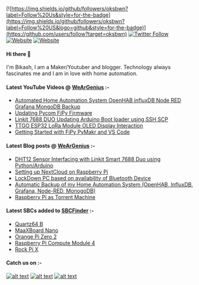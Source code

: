[![https://img.shields.io/github/followers/oksbwn?label=Follow%20Us&style=for-the-badge](https://img.shields.io/github/followers/oksbwn?label=Follow%20US&logo=github&style=for-the-badge)](https://github.com/users/follow?target=oksbwn)
[![Twitter Follow](https://img.shields.io/twitter/follow/wglabz?logo=twitter&style=for-the-badge)](https://twitter.com/intent/follow?original_referer=https://github.com/oksbwn/oksbwn/edit/master/README.md&ref_src=twsrc%5Etfw&region=follow_link&screen_name=wglabz&tw_p=followbutton)
[![Website](https://img.shields.io/website?down_message=Offline&label=Blog&logo=wordpress&style=for-the-badge&up_message=Online&url=https%3A%2F%2Fweargenius.in)](https://weargenius.in)
[![Website](https://img.shields.io/website?down_message=Offline&label=SBCFinder&logo=cloud&style=for-the-badge&up_message=Online&url=https%3A%2F%2Fsbcfinder.com)](https://sbcfinder.com)

#### Hi there 👋

I'm Bikash,  I am a Maker/Youtuber and blogger. Technology always fascinates me and I am in love with home automation. 



#### Latest YouTube Videos @ [WeArGenius](http://youtube.com/weargenius) :-

<!-- YOUTUBE:START -->
- [Automated Home Automation System OpenHAB influxDB Node RED Grafana MongoDB Backup](https://www.youtube.com/watch?v=T8YWnm8ow9s)
- [Updating Pycom FiPy Firmware](https://www.youtube.com/watch?v=n4vqhp7_wW0)
- [Linkit 7688 DUO Updating Arduino Boot loader using SSH SCP](https://www.youtube.com/watch?v=DVj4f2X9c64)
- [TTGO ESP32 LoRa Module OLED Display Interaction](https://www.youtube.com/watch?v=Y6GhAzgK7f8)
- [Getting Started with FiPy PyMakr and VS Code](https://www.youtube.com/watch?v=kecIftZdzzY)
<!-- YOUTUBE:END -->

#### Latest Blog posts @ [WeArGenius](http://weargenius.in/) :-

<!-- BLOG-POST-LIST:START -->
- [DHT12 Sensor Interfacing with Linkit Smart 7688 Duo using Python/Arduino](https://www.weargenius.in/dht12-sensor-interfacing-with-linkit-smart-7688-duo-using-python-arduino/)
- [Setting up NextCloud on Raspberry Pi](https://www.weargenius.in/setting-up-nextcloud-on-raspberry-pi/)
- [LockDown PC based on availability of Bluetooth Device](https://www.weargenius.in/lock-pc-using-mobile-bluetooth/)
- [Automatic Backup of my Home Automation System (OpenHAB, InfluxDB, Grafana, Node-RED, MonogoDB)](https://www.weargenius.in/automatic-backup-of-my-home-automation-system/)
- [Raspberry Pi as Torrent Machine](https://www.weargenius.in/raspberry-pi-as-torrent-machine/)
<!-- BLOG-POST-LIST:END -->

#### Latest SBCs added to [SBCFinder](https://sbcfinder.com/home) :-

<!-- SBCFINDER:START -->
- [Quartz64 B](https://sbcfinder.com/quartzb)
- [MaaXBoard Nano](https://sbcfinder.com/maaxboardnano)
- [Orange Pi Zero 2](https://sbcfinder.com/orangepizerotwo)
- [Raspberry Pi Compute Module 4](https://sbcfinder.com/raspberrypicomputemodule)
- [Rock Pi X](https://sbcfinder.com/rockpix)
<!-- SBCFINDER:END -->

#### Catch us on :-

<!-- Please don't remove this: Grab your social icons from https://github.com/carlsednaoui/gitsocial -->

<!-- display the social media buttons in your README -->

[![alt text][1.1]][1]
[![alt text][2.1]][2]
[![alt text][4.1]][4]


<!-- links to social media icons -->
<!-- no need to change these -->

<!-- icons with padding -->

[1.1]: http://i.imgur.com/tXSoThF.png (twitter icon with padding)
[2.1]: http://i.imgur.com/P3YfQoD.png (facebook icon with padding)
[3.1]: http://i.imgur.com/yCsTjba.png (google plus icon with padding)
[4.1]: http://i.imgur.com/YckIOms.png (tumblr icon with padding)
[5.1]: http://i.imgur.com/1AGmwO3.png (dribbble icon with padding)
[6.1]: http://i.imgur.com/0o48UoR.png (github icon with padding)

<!-- links to your social media accounts -->
<!-- update these accordingly -->

[1]: https://twitter.com/wglabz
[2]: https://www.facebook.com/wglabz
[4]:https://weargenius.tumblr.com/

<!-- Please don't remove this: Grab your social icons from https://github.com/carlsednaoui/gitsocial -->
